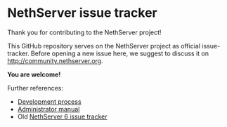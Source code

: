# NethServer issue tracker

Thank you for contributing to the NethServer project!

This GitHub repository serves on the NethServer project as official
issue-tracker.  Before opening a new issue here, we suggest to discuss it on
http://community.nethserver.org.

**You are welcome!**

Further references:

* [Development process](http://docs.nethserver.org/projects/nethserver-devel/en/v7b/development_process.html)
* [Administrator manual](http://docs.nethserver.org/en/latest/)
* Old [NethServer 6 issue tracker](http://dev.nethserver.org)

